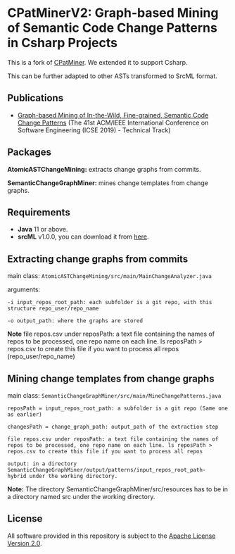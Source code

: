 # CPatMinerV2: Graph-based Mining of Semantic Code Change Patterns in Csharp Projects

This is a fork of [CPatMiner](https://github.com/nguyenhoan/CPatMiner). We extended it to support Csharp.

This can be further adapted to other ASTs transformed to SrcML format.

## Publications
* [Graph-based Mining of In-the-Wild, Fine-grained, Semantic Code Change Patterns](https://2019.icse-conferences.org/event/icse-2019-technical-papers-graph-based-mining-of-in-the-wild-fine-grained-semantic-code-change-patterns) (The 41st ACM/IEEE International Conference on Software Engineering
(ICSE 2019) - Technical Track)

## Packages
**AtomicASTChangeMining:** extracts change graphs from commits.

**SemanticChangeGraphMiner:** mines change templates from change graphs.

## Requirements
- **Java** 11 or above.
- **srcML** v1.0.0, you can download it from [here](https://www.srcml.org/#download).

## Extracting change graphs from commits

main class: ``AtomicASTChangeMining/src/main/MainChangeAnalyzer.java``

arguments:
```
-i input_repos_root_path: each subfolder is a git repo, with this structure repo_user/repo_name

-o output_path: where the graphs are stored
```
**Note** file repos.csv under reposPath: a text file containing the names of repos to be processed, one repo name on each line. ls reposPath > repos.csv to create this file if you want to process all repos (repo_user/repo_name)

## Mining change templates from change graphs

main class: ``SemanticChangeGraphMiner/src/main/MineChangePatterns.java``
```
reposPath = input_repos_root_path: a subfolder is a git repo (Same one as earlier)

changesPath = change_graph_path: output_path of the extraction step

file repos.csv under reposPath: a text file containing the names of repos to be processed, one repo name on each line. ls reposPath > repos.csv to create this file if you want to process all repos

output: in a directory SemanticChangeGraphMiner/output/patterns/input_repos_root_path-hybrid under the working directory.
```
**Note:** The directory SemanticChangeGraphMiner/src/resources has to be in a directory named src under the working directory.

## License
All software provided in this repository is subject to the [Apache License Version 2.0](LICENSE).
